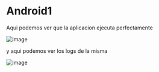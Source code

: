 # Android1

Aqui podemos ver que la aplicacion ejecuta perfectamente 


![image](https://github.com/judibec/Android1/assets/90010884/0fb8db5b-12bf-4803-843f-be9da31f9253)

y aqui podemos ver los logs de la misma

![image](https://github.com/judibec/Android1/assets/90010884/9b495fa3-3000-4615-85bd-7000715447cd)

